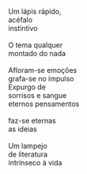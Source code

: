 Um lápis rápido,
\
acéfalo
\
instintivo
\
\
O tema qualquer
\
montado do nada
\
\
Afloram-se emoções
\
grafa-se no impulso
\
Expurgo de
\
sorrisos e sangue
\
eternos pensamentos
\
\
faz-se eternas
\
as ideias
\
\
Um lampejo
\
de literatura
\
intrínseco à vida
